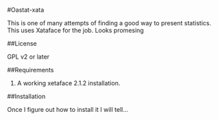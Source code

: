 #Oastat-xata

This is one of many attempts of finding a good way to present statistics. This uses Xataface for the job. Looks promesing

##License

GPL v2 or later

##Requirements

1. A working xetaface 2.1.2 installation. 

##Installation

Once I figure out how to install it I will tell...
